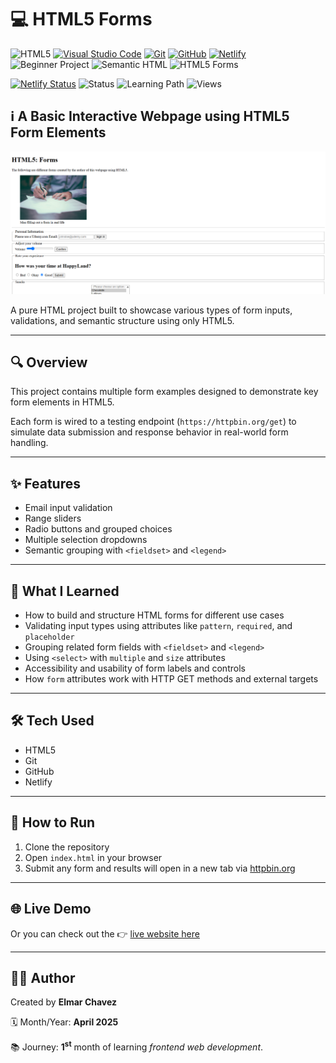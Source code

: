 # 💻 HTML5 Forms

![HTML5](https://img.shields.io/badge/HTML5-E34F26?style=for-the-badge&logo=html5&logoColor=white)
[![Visual Studio Code](https://img.shields.io/badge/VS%20Code-007ACC?style=for-the-badge&logo=visual-studio-code&logoColor=white)](https://code.visualstudio.com/)
[![Git](https://img.shields.io/badge/Git-F05032?style=for-the-badge&logo=git&logoColor=white)](https://git-scm.com/)
[![GitHub](https://img.shields.io/badge/GitHub-181717?style=for-the-badge&logo=github&logoColor=white)](https://github.com/)
[![Netlify](https://img.shields.io/badge/Netlify-00C7B7?style=for-the-badge&logo=netlify&logoColor=white)](https://www.netlify.com/)
![Beginner Project](https://img.shields.io/badge/Beginner%20Project-25D366?style=for-the-badge)
![Semantic HTML](https://img.shields.io/badge/Semantic%20HTML-ff9800?style=for-the-badge)
![HTML5 Forms](https://img.shields.io/badge/HTML5%20Forms-4CAF50?style=for-the-badge&logo=wpexplorer&logoColor=white)

[![Netlify Status](https://api.netlify.com/api/v1/badges/f25c7079-7550-40b7-8bbf-b9837a3bfccd/deploy-status)](https://html5-forms-jiro.netlify.app/)
![Status](https://img.shields.io/badge/status-complete-brightgreen)
![Learning Path](https://img.shields.io/badge/learning%20path-month%201-blue)
![Views](https://visitor-badge.laobi.icu/badge?page_id=CodingWithJiro.beginner-portfolio-website-forms&left_text=repo%20views)

## ℹ️ A Basic Interactive Webpage using HTML5 Form Elements

![Screenshot of the project](./screenshot.png)

A pure HTML project built to showcase various types of form inputs, validations, and semantic structure using only HTML5.

---

## 🔍 Overview

This project contains multiple form examples designed to demonstrate key form elements in HTML5.

Each form is wired to a testing endpoint (`https://httpbin.org/get`) to simulate data submission and response behavior in real-world form handling.

---

## ✨ Features

- Email input validation
- Range sliders
- Radio buttons and grouped choices
- Multiple selection dropdowns
- Semantic grouping with `<fieldset>` and `<legend>`

---

## 🧠 What I Learned

- How to build and structure HTML forms for different use cases
- Validating input types using attributes like `pattern`, `required`, and `placeholder`
- Grouping related form fields with `<fieldset>` and `<legend>`
- Using `<select>` with `multiple` and `size` attributes
- Accessibility and usability of form labels and controls
- How `form` attributes work with HTTP GET methods and external targets

---

## 🛠️ Tech Used

- HTML5
- Git
- GitHub
- Netlify

---

## 🚀 How to Run

1. Clone the repository
2. Open `index.html` in your browser
3. Submit any form and results will open in a new tab via [httpbin.org](https://httpbin.org)

---

## 🌐 Live Demo

Or you can check out the 👉 [live website here](https://html5-forms-jiro.netlify.app/)

---

## 🧑‍💻 Author

Created by **Elmar Chavez**

🗓️ Month/Year: **April 2025**

📚 Journey: **1<sup>st</sup>** month of learning _frontend web development_.
